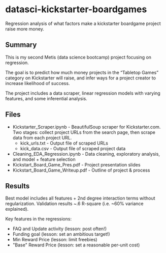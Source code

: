 # datasci-kickstarter-boardgames
Regression analysis of what factors make a kickstarter boardgame project raise more money. 

## Summary
This is my second Metis (data science bootcamp) project focusing on regression. 

The goal is to predict how much money projects in the “Tabletop Games” category on Kickstarter will raise, and infer ways for a project creator to increase likelihood of success. 

The project includes a data scraper, linear regression models with varying features, and some inferential analysis.

## Files
* Kickstarter_Scraper.ipynb - BeautifulSoup scraper for Kickstarter.com. Two stages: collect project URLs from the search page, then scrape data from each project URL.
  * kick_urls.txt - Output file of scraped URLs
  * kick_data.csv - Output file of scraped project data
* Cleaning_EDA_Regression.ipynb - Data cleaning, exploratory analysis, and model + feature selection
* Kickstart_Board_Game_Pres.pdf - Project presentation slides
* Kickstart_Board_Game_Writeup.pdf - Outline of project & process

## Results
Best model includes all features + 2nd degree interaction terms without regularization. Validation results ~.6 R-square (i.e. ~60% variance explained). 

Key features in the regressions:
* FAQ and Update activity (lesson: post often!)
* Funding goal (lesson: set an ambitious target!)
* Min Reward Price (lesson: limit freebies)
* "Base" Reward Price (lesson: set a reasonable per-unit cost)
